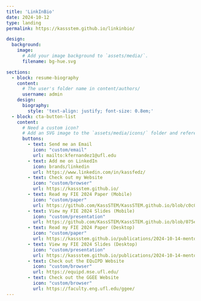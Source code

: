 ```yaml
---
title: 'LinkInBio'
date: 2024-10-12
type: landing
permalink: https://kassstem.github.io/linkinbio/

design:
  background:
    image:
      # Add your image background to `assets/media/`.
      filename: bg-hue.svg

sections:
  - block: resume-biography
    content:
      # The user's folder name in content/authors/
      username: admin
    design:
      biography:
        style: 'text-align: justify; font-size: 0.8em;'
  - block: cta-button-list
    content:
      # Need a custom icon?
      # Add an SVG image to the `assets/media/icons/` folder and reference it in the `icon` field below
      buttons:
        - text: Send me an Email
          icon: "custom/email"
          url: mailto:kfernandez1@ufl.edu
        - text: Add me on LinkedIn
          icon: brands/linkedin
          url: https://www.linkedin.com/in/kassfedz/
        - text: Check out my Website
          icon: "custom/browser"
          url: https://kassstem.github.io/
        - text: Read my FIE 2024 Paper (Mobile)
          icon: "custom/paper"
          url: https://github.com/KassSTEM/KassSTEM.github.io/blob/c0c0317f9a64efc05917d9b0b08aac963183afac/files/an_exploratory_study_on_post-secondary_stem_mentorship_within_student_organizations.pdf
        - text: View my FIE 2024 Slides (Mobile)
          icon: "custom/presentation"
          url: https://github.com/KassSTEM/KassSTEM.github.io/blob/075e0178ce6ee4f685e5b8113f03d75b1bc0357e/files/FIE_2024_Fernandez_and_Ruzycki_Slides.pdf
        - text: Read my FIE 2024 Paper (Desktop)
          icon: "custom/paper"
          url: https://kassstem.github.io/publications/2024-10-14-mentorship-in-student-organizations#paper
        - text: View my FIE 2024 Slides (Desktop)
          icon: "custom/presentation"
          url: https://kassstem.github.io/publications/2024-10-14-mentorship-in-student-organizations#pptx
        - text: Check out the EQuIPD Website
          icon: "custom/browser"
          url: https://equipd.mse.ufl.edu/
        - text: Check out the GGEE Website
          icon: "custom/browser"
          url: https://faculty.eng.ufl.edu/ggee/
---
```

